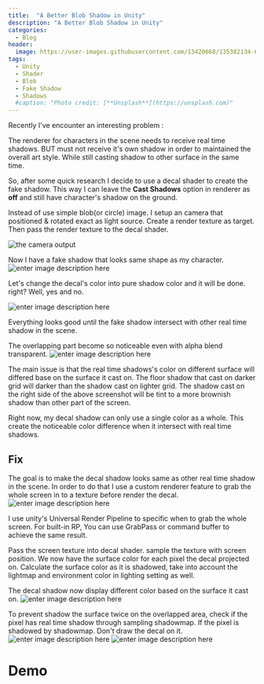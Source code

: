 ```yaml
---
title:  "A Better Blob Shadow in Unity"
description: "A Better Blob Shadow in Unity"
categories:
  - Blog
header:
  image: https://user-images.githubusercontent.com/13420668/135382134-651d6fa9-ef4e-4a31-b394-ecdb647221f5.png
tags:
  - Unity
  - Shader
  - Blob
  - Fake Shadow
  - Shadows
  #caption: "Photo credit: [**Unsplash**](https://unsplash.com)"
---
```

Recently I've encounter an interesting problem :

The renderer for characters in the scene needs to receive real time shadows. BUT must not receive it's own shadow in order to maintained the overall art style. While still casting shadow to other surface in the same time.

So, after some quick research I decide to use a decal shader to create the fake shadow. This way I can leave the **Cast Shadows** option in renderer as **off** and still have character's shadow on the ground.

Instead of use simple blob(or circle) image. I setup an camera that positioned & rotated exact as light source. Create a render texture as target. Then pass the render texture to the decal shader.

![the  camera output](https://user-images.githubusercontent.com/13420668/143265352-ab3ce562-1c79-4420-89fb-8e15f6710105.png)

Now I have a fake shadow that looks same shape as my character.
![enter image description here](https://user-images.githubusercontent.com/13420668/143266244-4c1127eb-ab93-4d47-82cb-638af0d7c27d.png)

Let's change the decal's color into pure shadow color and it will be done. right?
Well, yes and no.

![enter image description here](https://user-images.githubusercontent.com/13420668/143266971-ba2edfea-4b0e-44af-9faa-a74f62d6b8fb.png)

Everything looks good until the fake shadow intersect with other real time shadow in the scene.

The overlapping part become so noticeable even with alpha blend transparent.
 ![enter image description here](https://user-images.githubusercontent.com/13420668/143268670-e4e16254-e4f5-4490-89eb-f741f27159ce.png)

The main issue is that the real time shadows's color on different surface will differed base on the surface it cast on. The floor shadow that cast on darker grid will darker than the shadow cast on lighter grid. The shadow cast on the right side of the above screenshot will be tint to a more brownish shadow than other part of the screen.

Right now, my decal shadow can only use a single color as a whole. This create the noticeable color difference when it intersect with real time shadows.

## Fix
The goal is to make the decal shadow looks same as other real time shadow in the scene. In order to do that I use a custom renderer feature to grab the whole screen in to a texture before render the decal.
![enter image description here](https://user-images.githubusercontent.com/13420668/143274662-0c4c9560-8649-4bba-9689-309a1b46fce3.png)

<div  class="notice--info "  markdown="1">
I use unity's Universal Render Pipeline to specific when to grab the whole screen. For built-in RP,  You can use GrabPass or command buffer to achieve the same result.
</div>

Pass the screen texture into decal shader. sample the texture with screen position.
We now have the surface color for each pixel the decal projected on.
Calculate the surface color as it is shadowed, take into account the lightmap and environment color in lighting setting as well.

The decal shadow now display different color based on the surface it cast on.
![enter image description here](https://user-images.githubusercontent.com/13420668/143275200-cef8e53e-c03f-47db-88e1-06f946672143.png)

To prevent shadow the surface twice on the overlapped area, check if the pixel has real time shadow through sampling shadowmap. If the pixel is shadowed by shadowmap. Don't draw the decal on it.
![enter image description here](https://user-images.githubusercontent.com/13420668/143277539-0d4b241d-2cb2-4d8e-928f-818e77710752.png)
![enter image description here](https://user-images.githubusercontent.com/13420668/143276119-f0221780-b029-4159-997b-6d8bd7475b15.png)

# Demo